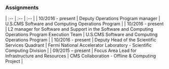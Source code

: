 ### Assignments

| :-- | :-- | :-- |
| 10/2016 - present | Deputy Operations Program manager | U.S.CMS Software and Computing Operations Program |
| 10/2016 - present | L2 manager for Software and Support in the Software and Computing Operations Program Execution Team | U.S.CMS Software and Computing Operations Program |
| 10/2016 - present | Deputy Head of the Scientific Services Quadrant | Fermi National Accelerator Laboratory - Scientific Computing Division |
| 09/2015 – present	| Focus Area Lead for Infrastructure and Resources | CMS Collaboration - Offline & Computing Project |
